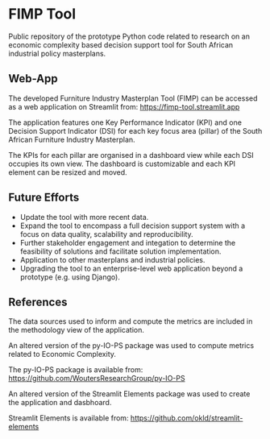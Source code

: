 # FIMP Tool
Public repository of the prototype Python code related to research on an economic complexity based decision support tool for South African industrial policy masterplans. 

## Web-App
The developed Furniture Industry Masterplan Tool (FIMP) can be accessed as a web application on Streamlit from: https://fimp-tool.streamlit.app

The application features one Key Performance Indicator (KPI) and one Decision Support Indicator (DSI) for each key focus area (pillar) of the South African Furniture Industry Masterplan.

The KPIs for each pillar are organised in a dashboard view while each DSI occupies its own view. The dashboard is customizable and each KPI element can be resized and moved.

## Future Efforts
- Update the tool with more recent data.
- Expand the tool to encompass a full decision support system with a focus on data quality, scalability and reproducibility.
- Further stakeholder engagement and integation to determine the feasibility of solutions and facilitate solution implementation.
- Application to other masterplans and industrial policies.
- Upgrading the tool to an enterprise-level web application beyond a prototype (e.g. using Django).

## References
The data sources used to inform and compute the metrics are included in the methodology view of the application.

An altered version of the py-IO-PS package was used to compute metrics related to Economic Complexity.

The py-IO-PS package is available from: https://github.com/WoutersResearchGroup/py-IO-PS

An altered version of the Streamlit Elements package was used to create the application and dasbhoard.

Streamlit Elements is available from: https://github.com/okld/streamlit-elements
